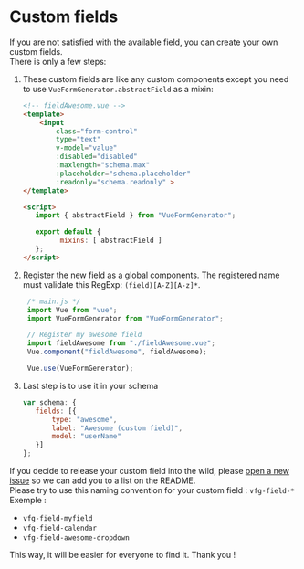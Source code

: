 # Custom fields

If you are not satisfied with the available field, you can create your own custom fields.  
There is only a few steps:

1. These custom fields are like any custom components except you need to use `VueFormGenerator.abstractField` as a mixin:

   ```html
   <!-- fieldAwesome.vue -->
   <template>
       <input 
           class="form-control" 
           type="text" 
           v-model="value" 
           :disabled="disabled"
           :maxlength="schema.max"
           :placeholder="schema.placeholder"
           :readonly="schema.readonly" >
   </template>

   <script>
      import { abstractField } from "VueFormGenerator";

      export default {
            mixins: [ abstractField ]
      };
   </script>
   ```

2. Register the new field as a global components. The registered name must validate this RegExp: `(field)[A-Z][A-z]*`.

   ```js
    /* main.js */
    import Vue from "vue";
    import VueFormGenerator from "VueFormGenerator";

    // Register my awesome field
    import fieldAwesome from "./fieldAwesome.vue";
    Vue.component("fieldAwesome", fieldAwesome);

    Vue.use(VueFormGenerator);
   ```

3. Last step is to use it in your schema

   ```js
   var schema: {
      fields: [{
          type: "awesome",
          label: "Awesome (custom field)",
          model: "userName"
      }]
   };
   ```

If you decide to release your custom field into the wild, please [open a new issue](https://github.com/vue-generators/vue-form-generator/issues) so we can add you to a list on the README.  
Please try to use this naming convention for your custom field : `vfg-field-*`  
Exemple :

* `vfg-field-myfield`
* `vfg-field-calendar`
* `vfg-field-awesome-dropdown`

This way, it will be easier for everyone to find it. Thank you !

